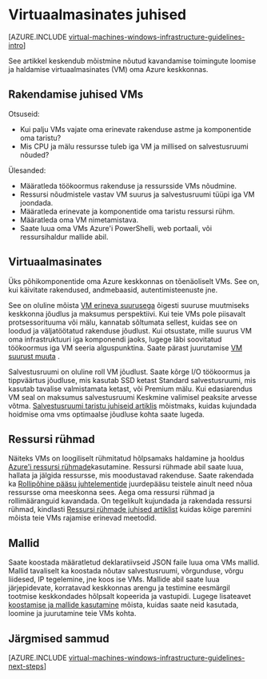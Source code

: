 <properties
    pageTitle="Windowsi Virtuaalmasinates juhised | Microsoft Azure'i"
    description="Lisateavet ja rakendamist suuniseid virtuaalmasinates windows Azure'i sisse kasutamise kohta"
    documentationCenter=""
    services="virtual-machines-windows"
    authors="iainfoulds"
    manager="timlt"
    editor=""
    tags="azure-resource-manager"/>

<tags
    ms.service="virtual-machines-windows"
    ms.workload="infrastructure-services"
    ms.tgt_pltfrm="vm-windows"
    ms.devlang="na"
    ms.topic="article"
    ms.date="09/08/2016"
    ms.author="iainfou"/>

# <a name="virtual-machines-guidelines"></a>Virtuaalmasinates juhised

[AZURE.INCLUDE [virtual-machines-windows-infrastructure-guidelines-intro](../../includes/virtual-machines-windows-infrastructure-guidelines-intro.md)] 

See artikkel keskendub mõistmine nõutud kavandamise toimingute loomise ja haldamise virtuaalmasinates (VM) oma Azure keskkonnas.

## <a name="implementation-guidelines-for-vms"></a>Rakendamise juhised VMs
Otsuseid:

- Kui palju VMs vajate oma erinevate rakenduse astme ja komponentide oma taristu?
- Mis CPU ja mälu ressursse tuleb iga VM ja millised on salvestusruumi nõuded?

Ülesanded:

- Määratleda töökoormus rakenduse ja ressursside VMs nõudmine.
- Ressursi nõudmistele vastav VM suurus ja salvestusruumi tüüpi iga VM joondada.
- Määratleda erinevate ja komponentide oma taristu ressursi rühm.
- Määratleda oma VM nimetamistava.
- Saate luua oma VMs Azure'i PowerShelli, web portaali, või ressursihaldur mallide abil.

## <a name="virtual-machines"></a>Virtuaalmasinates

Üks põhikomponentide oma Azure keskkonnas on tõenäoliselt VMs. See on, kui käivitate rakendused, andmebaasid, autentimisteenuste jne.

See on oluline mõista [VM erineva suurusega](virtual-machines-windows-sizes.md) õigesti suuruse muutmiseks keskkonna jõudlus ja maksumus perspektiivi. Kui teie VMs pole piisavalt protsessorituuma või mälu, kannatab sõltumata sellest, kuidas see on loodud ja väljatöötatud rakenduse jõudlust. Kui otsustate, mille suurus VM oma infrastruktuuri iga komponendi jaoks, lugege läbi soovitatud töökoormus iga VM seeria alguspunktina. Saate pärast juurutamise [VM suurust muuta](https://azure.microsoft.com/blog/resize-virtual-machines/) .

Salvestusruumi on oluline roll VM jõudlust. Saate kõrge I/O töökoormus ja tippväärtus jõudluse, mis kasutab SSD ketast Standard salvestusruumi, mis kasutab tavalise valmistamata ketast, või Premium mälu. Kui edasiarendus VM seal on maksumus salvestusruumi Keskmine valimisel peaksite arvesse võtma. [Salvestusruumi taristu juhiseid artiklis](virtual-machines-windows-infrastructure-storage-solutions-guidelines.md) mõistmaks, kuidas kujundada hoidmise oma vms optimaalse jõudluse kohta saate lugeda.


## <a name="resource-groups"></a>Ressursi rühmad
Näiteks VMs on loogiliselt rühmitatud hõlpsamaks haldamine ja hooldus [Azure'i ressursi rühmade](../azure-resource-manager/resource-group-overview.md)kasutamine. Ressursi rühmade abil saate luua, hallata ja jälgida ressursse, mis moodustavad rakenduse. Saate rakendada ka [Rollipõhine pääsu juhtelementide](../active-directory/role-based-access-control-what-is.md) juurdepääsu teistele ainult need nõua ressursse oma meeskonna sees. Aega oma ressursi rühmad ja rollimääranguid kavandada. On tegelikult kujundada ja rakendada ressursi rühmad, kindlasti [Ressursi rühmade juhised artiklist](virtual-machines-windows-infrastructure-resource-groups-guidelines.md) kuidas kõige paremini mõista teie VMs rajamise erinevad meetodid.


## <a name="templates"></a>Mallid 
Saate koostada määratletud deklaratiivseid JSON faile luua oma VMs mallid. Mallid tavaliselt ka koostada nõutav salvestusruumi, võrgunduse, võrgu liidesed, IP tegelemine, jne koos ise VMs. Mallide abil saate luua järjepidevate, korratavad keskkonnas arengu ja testimine eesmärgil tootmise keskkondades hõlpsalt kopeerida ja vastupidi. Lugege lisateavet [koostamise ja mallide kasutamine](../azure-resource-manager/resource-group-overview.md#template-deployment) mõista, kuidas saate neid kasutada, loomine ja juurutamine teie VMs kohta.


## <a name="next-steps"></a>Järgmised sammud
[AZURE.INCLUDE [virtual-machines-windows-infrastructure-guidelines-next-steps](../../includes/virtual-machines-windows-infrastructure-guidelines-next-steps.md)] 
